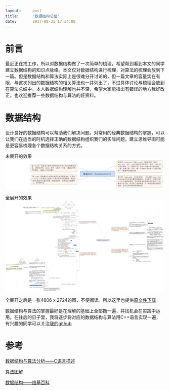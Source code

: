 ```yaml
---
layout:     post
title:      "数据结构总结"
date:       2017-08-31 17:34:00
---
```


# 前言

最近正在找工作，所以对数据结构做了一次简单的梳理，希望帮到看到本文的同学建立数据结构的知识点脉络。本文仅对数据结构进行梳理，对算法的梳理会放到下一篇。但是数据结构和算法实际上是很难分开讨论的，但一篇文章的容量实在有限，与这次列出的数据结构的相关算法也一并列出了，不过具体讨论与梳理会放到在算法总结中。本人数据结构理解也并不深，希望大家能指出有错误的地方我好改正。也欢迎推荐一些数据结构与算法的好资料。

# 数据结构
设计良好的数据结构可以帮助我们解决问题。对常用的经典数据结构的掌握，可以让我们在适当的时机选择正确的数据结构组织我们的实际问题。建立思维导图可能是更容易梳理各个数据结构关系的方式。

未展开的效果
![数据结构](/assets/images/in-post/data_structure/data_structure.png)

全展开的效果
![数据结构](/assets/images/in-post/data_structure/data_structure_all.png)

全展开之后是一张4806 x 2724的图，不便阅读。所以这里也提供[原文件下载](/assets/files/data_structure.xmind)

数据结构与算法的掌握最好是在理解的基础上全部撸一遍，并找机会在实践中运用。在往后的日子里，我将逐步将对应的数据结构与算法用C++语言实现一遍，有兴趣的同学可以关注[我的github](https://github.com/AllenKashiwa/StudyCpp)

# 参考

[数据结构与算法分析——C语言描述](https://book.douban.com/subject/1139426/)

[算法图解](https://book.douban.com/subject/26979890/)

[数据结构——维基百科](https://zh.wikipedia.org/zh-hans/%E6%95%B0%E6%8D%AE%E7%BB%93%E6%9E%84)
